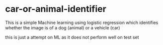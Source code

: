 # car-or-animal-identifier

This is a simple Machine learning using logistic regression which identifies whether the image is of a dog (animal) or a vehicle (car)

this is just a attempt on ML as it does not perform well on test set 
